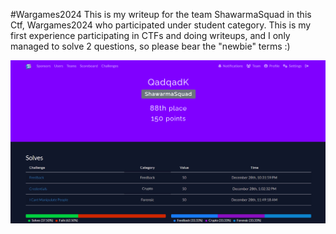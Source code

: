 #Wargames2024
This is my writeup for the team ShawarmaSquad in this Ctf, Wargames2024 who participated under student category.
This is my first experience participating in CTFs and doing writeups, and I only managed to solve 2 questions, 
so please bear the "newbie" terms :)

![image](https://github.com/QadqadK/ctf-writeups/blob/c055ec18e3e7a4255e9aa003e92d9848061d693d/Competition/Wargames2024/images/WargamesReadme.png)

